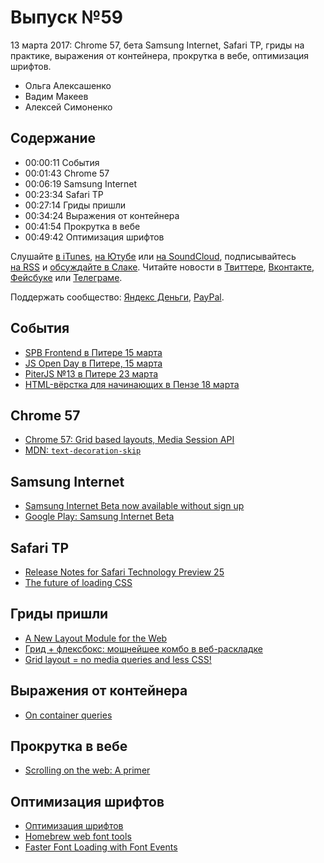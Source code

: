 # Выпуск №59

13 марта 2017: Chrome 57, бета Samsung Internet, Safari TP, гриды на практике, выражения от контейнера, прокрутка в вебе, оптимизация шрифтов.

- Ольга Алексашенко
- Вадим Макеев
- Алексей Симоненко

## Содержание

- 00:00:11 События
- 00:01:43 Chrome 57
- 00:06:19 Samsung Internet
- 00:23:34 Safari TP
- 00:27:14 Гриды пришли
- 00:34:24 Выражения от контейнера
- 00:41:54 Прокрутка в вебе
- 00:49:42 Оптимизация шрифтов

Слушайте [в iTunes](https://itunes.apple.com/podcast/id1080500016), [на Ютубе](https://www.youtube.com/playlist?list=PLMBnwIwFEFHcwuevhsNXkFTcadeX5R1Go) или [на SoundCloud](https://soundcloud.com/web-standards), подписывайтесь [на RSS](https://web-standards.ru/podcast/feed/) и [обсуждайте в Слаке](http://slack.web-standards.ru/). Читайте новости в [Твиттере](https://twitter.com/webstandards_ru), [Вконтакте](https://vk.com/webstandards_ru), [Фейсбуке](https://www.facebook.com/webstandardsru) или [Телеграме](https://t.me/webstandards_ru).

Поддержать сообщество: [Яндекс Деньги](https://money.yandex.ru/to/41001119329753), [PayPal](https://www.paypal.me/pepelsbey).

## События

- [SPB Frontend в Питере 15 марта](https://vk.com/spb_frontend_birthday_170315)
- [JS Open Day в Питере, 15 марта](https://events.epam.com/events/js-open-day)
- [PiterJS №13 в Питере 23 марта](https://meetabit.com/events/piterjs-13)
- [HTML-вёрстка для начинающих в Пензе 18 марта](https://vk.com/mkhtmlverstka)

## Chrome 57

- [Chrome 57: Grid based layouts, Media Session API](https://youtu.be/57Scec2XPd0)
- [MDN: `text-decoration-skip`](https://developer.mozilla.org/en-US/docs/Web/CSS/text-decoration-skip)

## Samsung Internet

- [Samsung Internet Beta now available without sign up](https://medium.com/p/e0d5d4010838)
- [Google Play: Samsung Internet Beta](https://play.google.com/store/apps/details?id=com.sec.android.app.sbrowser.beta)

## Safari TP

- [Release Notes for Safari Technology Preview 25](https://webkit.org/blog/7432/release-notes-for-safari-technology-preview-25/)
- [The future of loading CSS](https://jakearchibald.com/2016/link-in-body/)

## Гриды пришли

- [A New Layout Module for the Web](https://webkit.org/blog/7434/css-grid-layout-a-new-layout-module-for-the-web/)
- [Грид + флексбокс: мощнейшее комбо в веб-раскладке](http://css-live.ru/articles-css/grid-fleksboks-moshhnejshee-kombo-v-veb-raskladke.html)
- [Grid layout = no media queries and less CSS!](https://twitter.com/guilh/status/839625256750940160)

## Выражения от контейнера

- [On container queries](https://ethanmarcotte.com/wrote/on-container-queries/)

## Прокрутка в вебе

- [Scrolling on the web: A primer](https://blogs.windows.com/msedgedev/2017/03/08/scrolling-on-the-web/)

## Оптимизация шрифтов

- [Оптимизация шрифтов](http://nicothin.pro/page/webfonts-min)
- [Homebrew web font tools](https://github.com/bramstein/homebrew-webfonttools)
- [Faster Font Loading with Font Events](https://jonsuh.com/blog/font-loading-with-font-events/)
